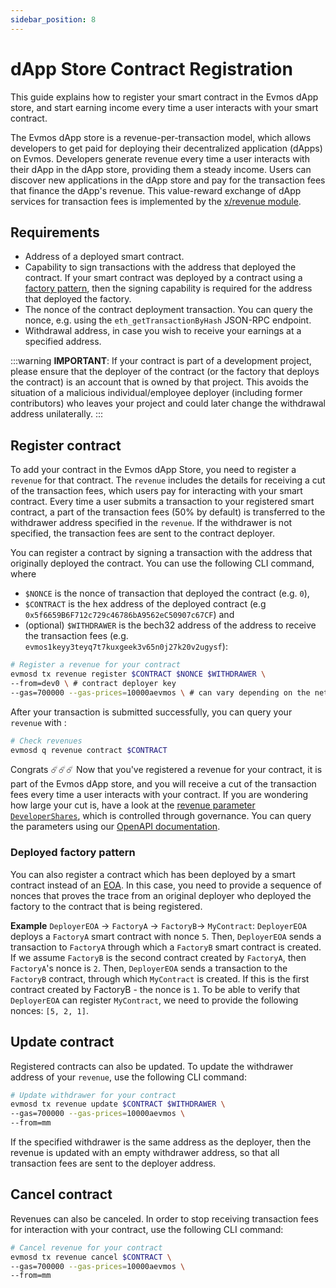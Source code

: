 ```yaml
---
sidebar_position: 8
---
```


# dApp Store Contract Registration

This guide explains how to register your smart contract in the Evmos dApp store,
and start earning income every time a user interacts with your smart contract.

The Evmos dApp store is a revenue-per-transaction model,
which allows developers to get paid for deploying their decentralized application (dApps) on Evmos.
Developers generate revenue every time a user interacts with their dApp in the dApp store,
providing them a steady income.
Users can discover new applications in the dApp store and pay for the transaction fees that finance the dApp's revenue.
This value-reward exchange of dApp services for transaction fees is implemented by
the [x/revenue module](https://docs.evmos.org/protocol/modules/revenue#concepts).

## Requirements

- Address of a deployed smart contract.
- Capability to sign transactions with the address that deployed the contract.
  If your smart contract was deployed by a contract using a
  [factory pattern](https://en.wikipedia.org/wiki/Factory_method_pattern),
  then the signing capability is required for the address that deployed the factory.
- The nonce of the contract deployment transaction.
  You can query the nonce, e.g. using the `eth_getTransactionByHash` JSON-RPC endpoint.
- Withdrawal address, in case you wish to receive your earnings at a specified address.

:::warning
**IMPORTANT**: If your contract is part of a development project,
please ensure that the deployer of the contract (or the factory that deploys the contract)
is an account that is owned by that project.
This avoids the situation of a malicious individual/employee deployer (including former contributors)
who leaves your project and could later change the withdrawal address unilaterally.
:::

## Register contract

To add your contract in the Evmos dApp Store, you need to register a `revenue` for that contract.
The `revenue` includes the details for receiving a cut of the transaction fees,
which users pay for interacting with your smart contract.
Every time a user submits a transaction to your registered smart contract,
a part of the transaction fees (50% by default) is transferred to the withdrawer address specified in the `revenue`.
If the withdrawer is not specified, the transaction fees are sent to the contract deployer.

You can register a contract by signing a transaction with the address that originally deployed the contract.
You can use the following CLI command, where

- `$NONCE` is the nonce of transaction that deployed the contract (e.g. `0`),
- `$CONTRACT` is the hex address of the deployed contract (e.g `0x5f6659B6F712c729c46786bA9562eC50907c67CF`) and
- (optional) `$WITHDRAWER` is the bech32 address of the address to receive the transaction fees (e.g.
`evmos1keyy3teyq7t7kuxgeek3v65n0j27k20v2ugysf`):

```bash
# Register a revenue for your contract
evmosd tx revenue register $CONTRACT $NONCE $WITHDRAWER \
--from=dev0 \ # contract deployer key
--gas=700000 --gas-prices=10000aevmos \ # can vary depending on the network
```

After your transaction is submitted successfully, you can query your `revenue` with :

```bash
# Check revenues
evmosd q revenue contract $CONTRACT
```

Congrats ☄️☄️☄️ Now that you've registered a revenue for your contract,
it is part of the Evmos dApp store,
and you will receive a cut of the transaction fees every time a user interacts with your contract.
If you are wondering how large your cut is, have a look at the
[revenue parameter `DeveloperShares`](https://docs.evmos.org/protocol/modules/revenue#parameters),
which is controlled through governance.
You can query the parameters using our [OpenAPI documentation](https://api.evmos.dev/).

### Deployed factory pattern

You can also register a contract which has been deployed by a smart contract instead of an
[EOA](https://docs.evmos.org/protocol/modules/evm#accounts).
In this case, you need to provide a sequence of nonces that proves the trace from an original deployer
who deployed the factory to the contract that is being registered.

**Example** `DeployerEOA` -> `FactoryA` -> `FactoryB`-> `MyContract`:
`DeployerEOA` deploys a `FactoryA` smart contract with nonce `5`.
Then, `DeployerEOA` sends a transaction to `FactoryA` through which a `FactoryB` smart contract is created.
If we assume `FactoryB` is the second contract created by `FactoryA`, then `FactoryA`'s nonce is `2`.
Then, `DeployerEOA` sends a transaction to the `FactoryB` contract, through which `MyContract` is created.
If this is the first contract created by FactoryB - the nonce is `1`.
To be able to verify that `DeployerEOA` can register `MyContract`, we need to provide the following nonces: `[5, 2, 1]`.

## Update contract

Registered contracts can also be updated.
To update the withdrawer address of your `revenue`, use the following CLI command:

```bash
# Update withdrawer for your contract
evmosd tx revenue update $CONTRACT $WITHDRAWER \
--gas=700000 --gas-prices=10000aevmos \
--from=mm
```

If the specified withdrawer is the same address as the deployer,
then the revenue is updated with an empty withdrawer address,
so that all transaction fees are sent to the deployer address.

## Cancel contract

Revenues can also be canceled.
In order to stop receiving transaction fees for interaction with your contract, use the following CLI command:

```bash
# Cancel revenue for your contract
evmosd tx revenue cancel $CONTRACT \
--gas=700000 --gas-prices=10000aevmos \
--from=mm
```
